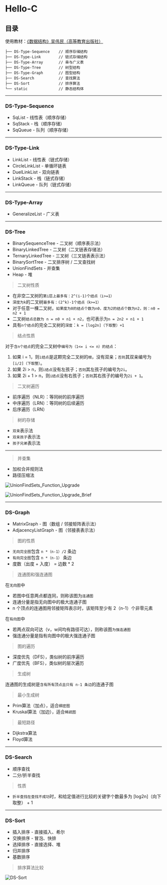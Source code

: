 # Hello-C

## 目录

使用教材：[《数据结构》吴伟民（高等教育出版社）](https://cdn.jsdelivr.net/gh/PhoenixNest/Hello-C@master/readme/Book-PDF.zip)

```tree
├── DS-Type-Sequence    // 顺序存储结构
├── DS-Type-Link        // 链式存储结构
├── DS-Type-Array       // 串与广义表
├── DS-Type-Tree        // 树型结构
├── DS-Type-Graph       // 图型结构
├── DS-Search           // 查找算法
├── DS-Sort             // 排序算法
└── static              // 静态结构体
```

---

### DS-Type-Sequence

+ SqList - 线性表（顺序存储）
+ SqStack - 栈（顺序存储）
+ SqQueue - 队列（顺序存储）

---

### DS-Type-Link

+ LinkList - 线性表（链式存储）
+ CircleLinkList - 单循环链表
+ DuelLinkList - 双向链表
+ LinkStack - 栈（链式存储）
+ LinkQueue - 队列（链式存储）

---

### DS-Type-Array

+ GeneralizeList - 广义表

---

### DS-Tree

+ BinarySequenceTree - 二叉树（顺序表示法）
+ BinaryLinkedTree - 二叉树（二叉链表存储法）
+ TernaryLinkedTree - 三叉树（三叉链表表示法）
+ BinarySortTree - 二叉排序树 / 二叉查找树
+ UnionFindSets - 并查集
+ Heap - 堆

> 二叉树性质

+ 在非空二叉树的`第i层上最多有：2^(i-1)个结点（i>=1）`
+ `深度为k`的二叉树`最多有：(2^k)-1个结点（k>=1）`
+ 对于任意一棵二叉树，`如果度为0的结点个数为n0，度为2的结点个数为n2，则：n0 = n2 + 1`
+ 二叉树`结点总数为 n = n0 + n1 + n2`，也可表示为`n = 2n2 + n1 + 1`
+ 具有`n个结点`的完全二叉树的`深度`：`k = [log2n]（下取整）+1`

> 结点性质

对于`含n个结点`的完全二叉树中`编号为（1<= i <= n）的结点`：

1. 如果 i = 1，则`i结点`是这颗完全二叉树的`根`，没有双亲；`否则`其双亲编号为`[i/2]（下取整）`。
2. 如果 2i > n，则`i结点`没有左孩子；`否则`其左孩子的编号为`2i`。
3. 如果 2i + 1 > n，则`i结点`没有右孩子；`否则`其右孩子的编号为`2i + 1`。

> 二叉树遍历

+ 前序遍历（NLR）：等同树的前序遍历
+ 中序遍历（LRN）：等同树的后续遍历
+ 后序遍历（LRN）

> 树的存储

+ `双亲`表示法
+ `双亲孩子`表示法
+ `孩子兄弟`表示法

---

> 并查集

+ 加权合并规则法
+ 路径压缩法

[//]: # (| <img align="center" style="margin:8px" src="https://cdn.jsdelivr.net/gh/PhoenixNest/Hello-C@master/readme/UnionFindSets_Function_Upgrade.png" /> | <img align="center"  style="margin:8px" src="https://cdn.jsdelivr.net/gh/PhoenixNest/Hello-C@master/readme/UnionFindSets_Function_Upgrade_Brief.png" />  |)

[//]: # (|:-------------------------------------------------------------------------------------------------------------------------------------------------------------------------------------------------------------------:|:------------------------------------------------------------------------------------------------------------------------------------------------------------------------------------:|)

![UnionFindSets_Function_Upgrade](https://cdn.jsdelivr.net/gh/PhoenixNest/Hello-C@master/readme/UnionFindSets_Function_Upgrade.png)

![UnionFindSets_Function_Upgrade_Brief](https://cdn.jsdelivr.net/gh/PhoenixNest/Hello-C@master/readme/UnionFindSets_Function_Upgrade_Brief.png)

---

### DS-Graph

+ MatrixGraph - 图（数组 / 邻接矩阵表示法）
+ AdjacencyListGraph - 图（邻接表表示法）

> 图的性质

+ `无向完全图`包含 `n *（n-1）/2` 条边
+ `有向完全图`包含 `n *（n-1）` 条边
+ 度数（出度 + 入度） = 边数 * 2

> 连通图和强连通图

在`无向图`中

+ 若图中任意两点都连同，则称该图为`连通图`
+ 连通分量是指无向图中的极大连通子图
+ n 个顶点的连通图用邻接矩阵表示时，该矩阵至少有 2（n-1）个非零元素

在`有向图`中

+ 若两点双向可达（v，w间均有路径可达），则称该图`为强连通图`
+ 强连通分量是指有向图中的极大强连通子图

> 图的遍历

+ 深度优先（DFS），类似树的前序遍历
+ 广度优先（BFS），类似树的层次遍历

> 生成树

连通图的生成树是`含有所有顶点且只有 n-1 条边`的连通子图

> 最小生成树

+ Prim算法（加点），适合`稠密图`
+ Kruskal算法（加边），适合`稀疏图`

> 最短路径

+ Dijkstra算法
+ Floyd算法

---

### DS-Search

+ 顺序查找
+ 二分/折半查找

> 性质

+ `折半查找在查找不成功`时，和给定值进行比较的关键字个数最多为 [log2n]（向下取整） + 1

---

### DS-Sort

+ 插入排序 - 直接插入、希尔
+ 交换排序 - 冒泡、快排
+ 选择排序 - 直接选择、堆
+ 归并排序
+ 基数排序

> 排序算法比较

![DS-Sort](https://cdn.jsdelivr.net/gh/PhoenixNest/Hello-C@master/readme/DS-Sort.png)